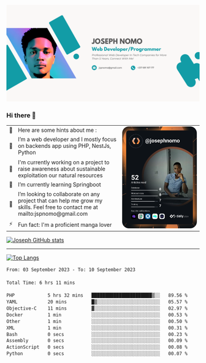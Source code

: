 ![Banner of my profile!](/Joseph_NOMO_NEW.png "Banner")

### Hi there 👋

<!--- | --  | 👋  | Here are some hints about me :                                                                                                 | <td rowspan=6><img src="/devcard.svg" width="400" alt="Joseph NOMO's Dev Card"/></td> |
| --- | --- | ------------------------------------------------------------------------------------------------------------------------------ | ------------------------------------------------------------------------------------- |
| --  | 🔭  | I’m a web developer and I mostly focus on backends app using PHP, NestJs, Python                                               |
| --  | 🦁  | I'm currently working on a project to raise awareness about sustainable exploitation our natural resources                     |
| --  | 🌱  | I’m currently learning Springboot                                                                                              |
| --  | 👯  | I’m looking to collaborate on any project that can help me grow my skills. Feel free to contact me at mailto:jspnomo@gmail.com |
| --  | ⚡  | Fun fact: I'm a proficient manga lover                                                                                         |
--->

<table>
    <tr>
        <td width="1%">👋</td>
        <td width="55%">Here are some hints about me :</td>
        <td rowspan=6 width="44%"><img src="/devcard.svg" width="400" alt="Joseph NOMO's Dev Card"/></td>
    </tr>
    <tr>
        <td>🔭</td>
        <td>I’m a web developer and I mostly focus on backends app using PHP, NestJs, Python</td>
    </tr>
    <tr>
        <td>🦁</td>
        <td>I'm currently working on a project to raise awareness about sustainable exploitation our natural resources</td>
    </tr>
    <tr>
        <td>🌱</td>
        <td>I’m currently learning Springboot</td>
    </tr>
    <tr>
        <td>👯</td>
        <td>I’m looking to collaborate on any project that can help me grow my skills. Feel free to contact me at mailto:jspnomo@gmail.com</td>
    </tr>
    <tr>
        <td>⚡</td>
        <td>Fun fact: I'm a proficient manga lover</td>
    </tr>

</table>

[![Joseph GitHub stats](https://github-readme-stats-seven-sigma-53.vercel.app/api?username=Jspascal)](https://github.com/Jspascal/github-readme-stats)

---

[![Top Langs](https://github-readme-stats-seven-sigma-53.vercel.app/api/top-langs/?username=Jspascal&layout=compact)](https://github.com/Jspascal/github-readme-stats)

<!--START_SECTION:waka-->

```txt
From: 03 September 2023 - To: 10 September 2023

Total Time: 6 hrs 11 mins

PHP            5 hrs 32 mins   ██████████████████████▒░░   89.56 %
YAML           20 mins         █▒░░░░░░░░░░░░░░░░░░░░░░░   05.57 %
Objective-C    11 mins         ▓░░░░░░░░░░░░░░░░░░░░░░░░   02.97 %
Docker         1 min           ░░░░░░░░░░░░░░░░░░░░░░░░░   00.53 %
Other          1 min           ░░░░░░░░░░░░░░░░░░░░░░░░░   00.50 %
XML            1 min           ░░░░░░░░░░░░░░░░░░░░░░░░░   00.31 %
Bash           0 secs          ░░░░░░░░░░░░░░░░░░░░░░░░░   00.23 %
Assembly       0 secs          ░░░░░░░░░░░░░░░░░░░░░░░░░   00.09 %
ActionScript   0 secs          ░░░░░░░░░░░░░░░░░░░░░░░░░   00.08 %
Python         0 secs          ░░░░░░░░░░░░░░░░░░░░░░░░░   00.07 %
```

<!--END_SECTION:waka-->
